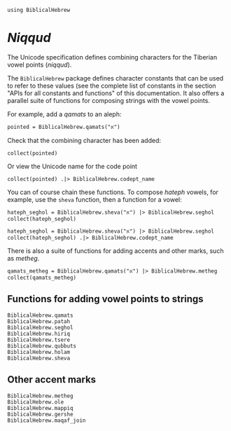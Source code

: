 ```@setup niqqud
using BiblicalHebrew
```
# *Niqqud*

The Unicode specification defines combining characters for the Tiberian vowel points (*niqqud*).

The `BiblicalHebrew` package defines character constants that can be used to refer to these values (see the complete list of constants in the section "APIs for all constants and functions" of this documentation. It also offers a parallel suite of functions for composing strings with the vowel points.

For example, add a *qamats* to an aleph:

```@example niqqud
pointed = BiblicalHebrew.qamats("א")
```

Check that the combining character has been added:

```@example niqqud
collect(pointed)
```

Or view the Unicode name for the code point

```@example niqqud
collect(pointed) .|> BiblicalHebrew.codept_name
```


You can of course chain these functions. To compose *hateph* vowels, for example, use the `sheva` function, then a function for a vowel:

```@example niqqud
hateph_seghol = BiblicalHebrew.sheva("א") |> BiblicalHebrew.seghol
collect(hateph_seghol)
```

```@example niqqud
hateph_seghol = BiblicalHebrew.sheva("א") |> BiblicalHebrew.seghol
collect(hateph_seghol) .|> BiblicalHebrew.codept_name
```

There is also a suite of functions for adding accents and other marks, such as *metheg*.

```@example niqqud
qamats_metheg = BiblicalHebrew.qamats("א") |> BiblicalHebrew.metheg
collect(qamats_metheg)
```


## Functions for adding vowel points to strings


```@docs
BiblicalHebrew.qamats
BiblicalHebrew.patah
BiblicalHebrew.seghol
BiblicalHebrew.hiriq
BiblicalHebrew.tsere
BiblicalHebrew.qubbuts
BiblicalHebrew.holam
BiblicalHebrew.sheva
```


## Other accent marks

```@docs
BiblicalHebrew.metheg
BiblicalHebrew.ole
BiblicalHebrew.mappiq
BiblicalHebrew.gershe
BiblicalHebrew.maqaf_join
```
